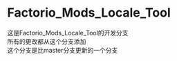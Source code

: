 # Factorio_Mods_Locale_Tool
这是Factorio_Mods_Locale_Tool的开发分支<br>
所有的更改都从这个分支添加<br>
这个分支是比master分支更新的一个分支<br>

